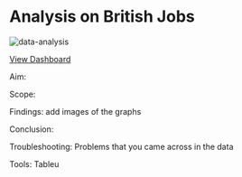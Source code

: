 # Analysis on British Jobs

![data-analysis](https://user-images.githubusercontent.com/17146805/208074369-83e64df0-047b-482f-9fe3-a95de2aa8a05.png)

[View Dashboard](https://public.tableau.com/views/ChangeinBritishIndustries/Dashboard1?:language=en-US&:display_count=n&:origin=viz_share_link)

Aim:

Scope:

Findings: add images of the graphs

Conclusion: 

Troubleshooting: Problems that you came across in the data

Tools: Tableu
